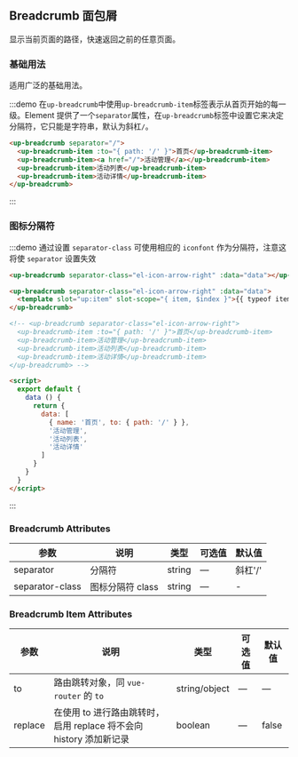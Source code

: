 ## Breadcrumb 面包屑
显示当前页面的路径，快速返回之前的任意页面。

### 基础用法

适用广泛的基础用法。

:::demo 在`up-breadcrumb`中使用`up-breadcrumb-item`标签表示从首页开始的每一级。Element 提供了一个`separator`属性，在`up-breadcrumb`标签中设置它来决定分隔符，它只能是字符串，默认为斜杠`/`。

```html
<up-breadcrumb separator="/">
  <up-breadcrumb-item :to="{ path: '/' }">首页</up-breadcrumb-item>
  <up-breadcrumb-item><a href="/">活动管理</a></up-breadcrumb-item>
  <up-breadcrumb-item>活动列表</up-breadcrumb-item>
  <up-breadcrumb-item>活动详情</up-breadcrumb-item>
</up-breadcrumb>
```
:::

### 图标分隔符

:::demo 通过设置 `separator-class` 可使用相应的 `iconfont` 作为分隔符，注意这将使 `separator` 设置失效

```html
<up-breadcrumb separator-class="el-icon-arrow-right" :data="data"></up-breadcrumb>

<up-breadcrumb separator-class="el-icon-arrow-right" :data="data">
  <template slot="up:item" slot-scope="{ item, $index }">{{ typeof item === 'string' ? item : item.name  }}</template>
</up-breadcrumb>

<!-- <up-breadcrumb separator-class="el-icon-arrow-right">
  <up-breadcrumb-item :to="{ path: '/' }">首页</up-breadcrumb-item>
  <up-breadcrumb-item>活动管理</up-breadcrumb-item>
  <up-breadcrumb-item>活动列表</up-breadcrumb-item>
  <up-breadcrumb-item>活动详情</up-breadcrumb-item>
</up-breadcrumb> -->

<script>
  export default {
    data () {
      return {
        data: [
          { name: '首页', to: { path: '/' } },
          '活动管理',
          '活动列表',
          '活动详情'
        ]
      }
    }
  }
</script>
```
:::

### Breadcrumb Attributes
| 参数            | 说明             | 类型   | 可选值 | 默认值  |
| --------------- | ---------------- | ------ | ------ | ------- |
| separator       | 分隔符           | string | —      | 斜杠'/' |
| separator-class | 图标分隔符 class | string | —      | -       |

### Breadcrumb Item Attributes
| 参数    | 说明                                                               | 类型          | 可选值 | 默认值 |
| ------- | ------------------------------------------------------------------ | ------------- | ------ | ------ |
| to      | 路由跳转对象，同 `vue-router` 的 `to`                              | string/object | —      | —      |
| replace | 在使用 to 进行路由跳转时，启用 replace 将不会向 history 添加新记录 | boolean       | —      | false  |

